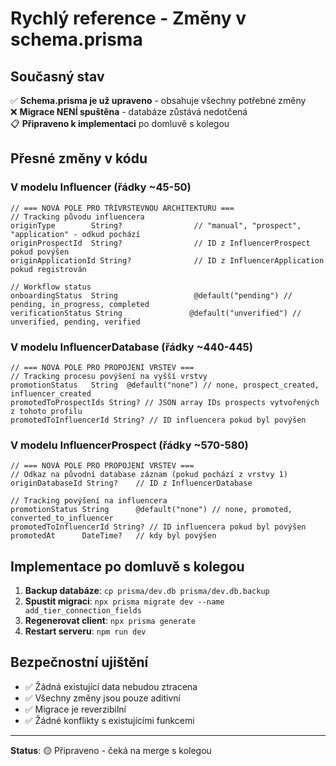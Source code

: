 # Rychlý reference - Změny v schema.prisma

## Současný stav
✅ **Schema.prisma je už upraveno** - obsahuje všechny potřebné změny  
❌ **Migrace NENÍ spuštěna** - databáze zůstává nedotčená  
📋 **Připraveno k implementaci** po domluvě s kolegou

## Přesné změny v kódu

### V modelu Influencer (řádky ~45-50)
```prisma
// === NOVÁ POLE PRO TŘÍVRSTEVNOU ARCHITEKTURU ===
// Tracking původu influencera
originType        String?                // "manual", "prospect", "application" - odkud pochází
originProspectId  String?                // ID z InfluencerProspect pokud povýšen
originApplicationId String?              // ID z InfluencerApplication pokud registrován

// Workflow status
onboardingStatus  String                 @default("pending") // pending, in_progress, completed
verificationStatus String               @default("unverified") // unverified, pending, verified
```

### V modelu InfluencerDatabase (řádky ~440-445)
```prisma
// === NOVÁ POLE PRO PROPOJENÍ VRSTEV ===
// Tracking procesu povýšení na vyšší vrstvy
promotionStatus   String  @default("none") // none, prospect_created, influencer_created
promotedToProspectIds String? // JSON array IDs prospects vytvořených z tohoto profilu
promotedToInfluencerId String? // ID influencera pokud byl povýšen
```

### V modelu InfluencerProspect (řádky ~570-580)
```prisma
// === NOVÁ POLE PRO PROPOJENÍ VRSTEV ===
// Odkaz na původní database záznam (pokud pochází z vrstvy 1)
originDatabaseId String?    // ID z InfluencerDatabase

// Tracking povýšení na influencera
promotionStatus String      @default("none") // none, promoted, converted_to_influencer
promotedToInfluencerId String? // ID influencera pokud byl povýšen
promotedAt      DateTime?   // kdy byl povýšen
```

## Implementace po domluvě s kolegou

1. **Backup databáze**: `cp prisma/dev.db prisma/dev.db.backup`
2. **Spustit migraci**: `npx prisma migrate dev --name add_tier_connection_fields`
3. **Regenerovat client**: `npx prisma generate`
4. **Restart serveru**: `npm run dev`

## Bezpečnostní ujištění
- ✅ Žádná existující data nebudou ztracena
- ✅ Všechny změny jsou pouze aditivní
- ✅ Migrace je reverzibilní
- ✅ Žádné konflikty s existujícími funkcemi

---
**Status**: 🟡 Připraveno - čeká na merge s kolegou 